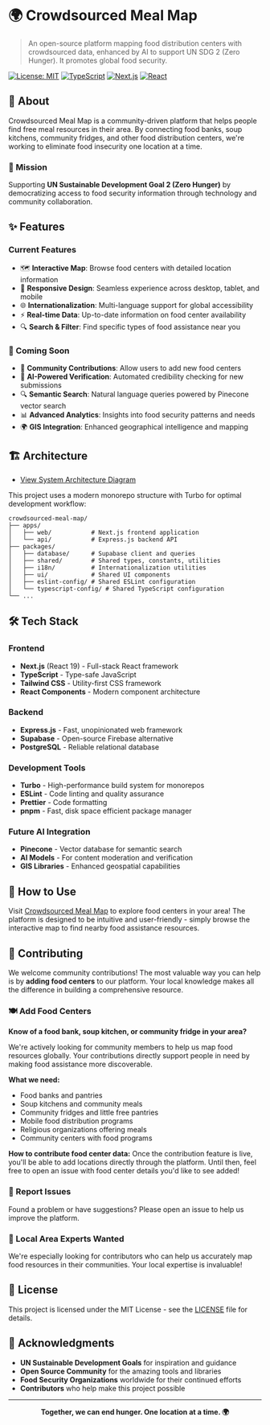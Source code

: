 # 🌍 Crowdsourced Meal Map

> An open-source platform mapping food distribution centers with crowdsourced data, enhanced by AI to support UN SDG 2 (Zero Hunger). It promotes global food security.

[![License: MIT](https://img.shields.io/badge/License-MIT-yellow.svg)](https://opensource.org/licenses/MIT)
[![TypeScript](https://img.shields.io/badge/TypeScript-007ACC?style=flat&logo=typescript&logoColor=white)](https://www.typescriptlang.org/)
[![Next.js](https://img.shields.io/badge/Next.js-000000?style=flat&logo=next.js&logoColor=white)](https://nextjs.org/)
[![React](https://img.shields.io/badge/React-20232A?style=flat&logo=react&logoColor=61DAFB)](https://reactjs.org/)

## 📖 About

Crowdsourced Meal Map is a community-driven platform that helps people find free meal resources in their area. By connecting food banks, soup kitchens, community fridges, and other food distribution centers, we're working to eliminate food insecurity one location at a time.

### 🎯 Mission

Supporting **UN Sustainable Development Goal 2 (Zero Hunger)** by democratizing access to food security information through technology and community collaboration.

## ✨ Features

### Current Features

- 🗺️ **Interactive Map**: Browse food centers with detailed location information
- 📱 **Responsive Design**: Seamless experience across desktop, tablet, and mobile
- 🌐 **Internationalization**: Multi-language support for global accessibility
- ⚡ **Real-time Data**: Up-to-date information on food center availability
- 🔍 **Search & Filter**: Find specific types of food assistance near you

### 🚧 Coming Soon

- 👥 **Community Contributions**: Allow users to add new food centers
- 🤖 **AI-Powered Verification**: Automated credibility checking for new submissions
- 🔍 **Semantic Search**: Natural language queries powered by Pinecone vector search
- 📊 **Advanced Analytics**: Insights into food security patterns and needs
- 🌍 **GIS Integration**: Enhanced geographical intelligence and mapping

## 🏗️ Architecture

- [View System Architecture Diagram](docs/system-architecture.md)

This project uses a modern monorepo structure with Turbo for optimal development workflow:

```
crowdsourced-meal-map/
├── apps/
│   ├── web/           # Next.js frontend application
│   └── api/           # Express.js backend API
├── packages/
│   ├── database/      # Supabase client and queries
│   ├── shared/        # Shared types, constants, utilities
│   ├── i18n/          # Internationalization utilities
│   ├── ui/            # Shared UI components
│   ├── eslint-config/ # Shared ESLint configuration
│   └── typescript-config/ # Shared TypeScript configuration
└── ...
```

## 🛠️ Tech Stack

### Frontend

- **Next.js** (React 19) - Full-stack React framework
- **TypeScript** - Type-safe JavaScript
- **Tailwind CSS** - Utility-first CSS framework
- **React Components** - Modern component architecture

### Backend

- **Express.js** - Fast, unopinionated web framework
- **Supabase** - Open-source Firebase alternative
- **PostgreSQL** - Reliable relational database

### Development Tools

- **Turbo** - High-performance build system for monorepos
- **ESLint** - Code linting and quality assurance
- **Prettier** - Code formatting
- **pnpm** - Fast, disk space efficient package manager

### Future AI Integration

- **Pinecone** - Vector database for semantic search
- **AI Models** - For content moderation and verification
- **GIS Libraries** - Enhanced geospatial capabilities

## 🚀 How to Use

Visit [Crowdsourced Meal Map](https://github.com/hari2309s/crowdsourced-meal-map) to explore food centers in your area! The platform is designed to be intuitive and user-friendly - simply browse the interactive map to find nearby food assistance resources.

## 🤝 Contributing

We welcome community contributions! The most valuable way you can help is by **adding food centers** to our platform. Your local knowledge makes all the difference in building a comprehensive resource.

### 🍽️ Add Food Centers

**Know of a food bank, soup kitchen, or community fridge in your area?**

We're actively looking for community members to help us map food resources globally. Your contributions directly support people in need by making food assistance more discoverable.

**What we need:**

- Food banks and pantries
- Soup kitchens and community meals
- Community fridges and little free pantries
- Mobile food distribution programs
- Religious organizations offering meals
- Community centers with food programs

**How to contribute food center data:**
Once the contribution feature is live, you'll be able to add locations directly through the platform. Until then, feel free to open an issue with food center details you'd like to see added!

### 🐛 Report Issues

Found a problem or have suggestions? Please open an issue to help us improve the platform.

### 📍 Local Area Experts Wanted

We're especially looking for contributors who can help us accurately map food resources in their communities. Your local expertise is invaluable!

## 📄 License

This project is licensed under the MIT License - see the [LICENSE](LICENSE) file for details.

## 🙏 Acknowledgments

- **UN Sustainable Development Goals** for inspiration and guidance
- **Open Source Community** for the amazing tools and libraries
- **Food Security Organizations** worldwide for their continued efforts
- **Contributors** who help make this project possible

---

<div align="center">
  <strong>Together, we can end hunger. One location at a time. 🌍</strong>
</div>
